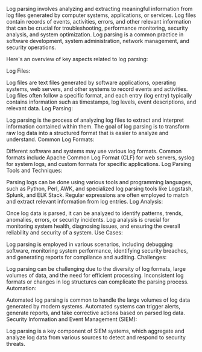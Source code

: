 Log parsing involves analyzing and extracting meaningful information from log files generated by computer systems, applications, or services. Log files contain records of events, activities, errors, and other relevant information that can be crucial for troubleshooting, performance monitoring, security analysis, and system optimization. Log parsing is a common practice in software development, system administration, network management, and security operations.

Here's an overview of key aspects related to log parsing:

Log Files:

Log files are text files generated by software applications, operating systems, web servers, and other systems to record events and activities.
Log files often follow a specific format, and each entry (log entry) typically contains information such as timestamps, log levels, event descriptions, and relevant data.
Log Parsing:

Log parsing is the process of analyzing log files to extract and interpret information contained within them.
The goal of log parsing is to transform raw log data into a structured format that is easier to analyze and understand.
Common Log Formats:

Different software and systems may use various log formats. Common formats include Apache Common Log Format (CLF) for web servers, syslog for system logs, and custom formats for specific applications.
Log Parsing Tools and Techniques:

Parsing logs can be done using various tools and programming languages, such as Python, Perl, AWK, and specialized log parsing tools like Logstash, Splunk, and ELK Stack.
Regular expressions are often employed to match and extract relevant information from log entries.
Log Analysis:

Once log data is parsed, it can be analyzed to identify patterns, trends, anomalies, errors, or security incidents.
Log analysis is crucial for monitoring system health, diagnosing issues, and ensuring the overall reliability and security of a system.
Use Cases:

Log parsing is employed in various scenarios, including debugging software, monitoring system performance, identifying security breaches, and generating reports for compliance and auditing.
Challenges:

Log parsing can be challenging due to the diversity of log formats, large volumes of data, and the need for efficient processing.
Inconsistent log formats or changes in log structures can complicate the parsing process.
Automation:

Automated log parsing is common to handle the large volumes of log data generated by modern systems.
Automated systems can trigger alerts, generate reports, and take corrective actions based on parsed log data.
Security Information and Event Management (SIEM):

Log parsing is a key component of SIEM systems, which aggregate and analyze log data from various sources to detect and respond to security threats.
